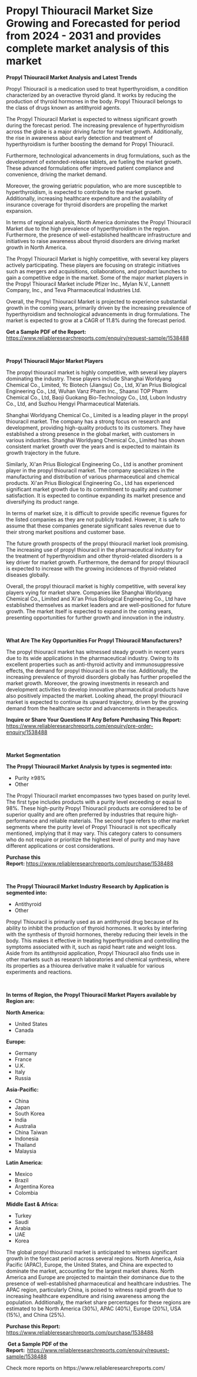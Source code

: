 <p><h1>Propyl Thiouracil Market Size Growing and Forecasted for period from 2024 - 2031 and provides complete market analysis of this market</h1></p><p><strong>Propyl Thiouracil Market Analysis and Latest Trends</strong></p>
<p><p>Propyl Thiouracil is a medication used to treat hyperthyroidism, a condition characterized by an overactive thyroid gland. It works by reducing the production of thyroid hormones in the body. Propyl Thiouracil belongs to the class of drugs known as antithyroid agents.</p><p>The Propyl Thiouracil Market is expected to witness significant growth during the forecast period. The increasing prevalence of hyperthyroidism across the globe is a major driving factor for market growth. Additionally, the rise in awareness about early detection and treatment of hyperthyroidism is further boosting the demand for Propyl Thiouracil.</p><p>Furthermore, technological advancements in drug formulations, such as the development of extended-release tablets, are fueling the market growth. These advanced formulations offer improved patient compliance and convenience, driving the market demand.</p><p>Moreover, the growing geriatric population, who are more susceptible to hyperthyroidism, is expected to contribute to the market growth. Additionally, increasing healthcare expenditure and the availability of insurance coverage for thyroid disorders are propelling the market expansion.</p><p>In terms of regional analysis, North America dominates the Propyl Thiouracil Market due to the high prevalence of hyperthyroidism in the region. Furthermore, the presence of well-established healthcare infrastructure and initiatives to raise awareness about thyroid disorders are driving market growth in North America.</p><p>The Propyl Thiouracil Market is highly competitive, with several key players actively participating. These players are focusing on strategic initiatives such as mergers and acquisitions, collaborations, and product launches to gain a competitive edge in the market. Some of the major market players in the Propyl Thiouracil Market include Pfizer Inc., Mylan N.V., Lannett Company, Inc., and Teva Pharmaceutical Industries Ltd.</p><p>Overall, the Propyl Thiouracil Market is projected to experience substantial growth in the coming years, primarily driven by the increasing prevalence of hyperthyroidism and technological advancements in drug formulations. The market is expected to grow at a CAGR of 11.8% during the forecast period.</p></p>
<p><strong>Get a Sample PDF of the Report:&nbsp;</strong> <a href="https://www.reliableresearchreports.com/enquiry/request-sample/1538488">https://www.reliableresearchreports.com/enquiry/request-sample/1538488</a></p>
<p>&nbsp;</p>
<p><strong>Propyl Thiouracil Major Market Players</strong></p>
<p><p>The propyl thiouracil market is highly competitive, with several key players dominating the industry. These players include Shanghai Worldyang Chemical Co., Limited, Yc Biotech (Jiangsu) Co., Ltd, Xi'an Prius Biological Engineering Co., Ltd, Wuhan Vanz Pharm Inc., Shaanxi TOP Pharm Chemical Co., Ltd, Baoji Guokang Bio-Technology Co., Ltd, Lubon Industry Co., Ltd, and Suzhou Hengyi Pharmaceutical Materials.</p><p>Shanghai Worldyang Chemical Co., Limited is a leading player in the propyl thiouracil market. The company has a strong focus on research and development, providing high-quality products to its customers. They have established a strong presence in the global market, with customers in various industries. Shanghai Worldyang Chemical Co., Limited has shown consistent market growth over the years and is expected to maintain its growth trajectory in the future.</p><p>Similarly, Xi'an Prius Biological Engineering Co., Ltd is another prominent player in the propyl thiouracil market. The company specializes in the manufacturing and distribution of various pharmaceutical and chemical products. Xi'an Prius Biological Engineering Co., Ltd has experienced significant market growth due to its commitment to quality and customer satisfaction. It is expected to continue expanding its market presence and diversifying its product range.</p><p>In terms of market size, it is difficult to provide specific revenue figures for the listed companies as they are not publicly traded. However, it is safe to assume that these companies generate significant sales revenue due to their strong market positions and customer base.</p><p>The future growth prospects of the propyl thiouracil market look promising. The increasing use of propyl thiouracil in the pharmaceutical industry for the treatment of hyperthyroidism and other thyroid-related disorders is a key driver for market growth. Furthermore, the demand for propyl thiouracil is expected to increase with the growing incidences of thyroid-related diseases globally.</p><p>Overall, the propyl thiouracil market is highly competitive, with several key players vying for market share. Companies like Shanghai Worldyang Chemical Co., Limited and Xi'an Prius Biological Engineering Co., Ltd have established themselves as market leaders and are well-positioned for future growth. The market itself is expected to expand in the coming years, presenting opportunities for further growth and innovation in the industry.</p></p>
<p>&nbsp;</p>
<p><strong>What Are The Key Opportunities For Propyl Thiouracil Manufacturers?</strong></p>
<p><p>The propyl thiouracil market has witnessed steady growth in recent years due to its wide applications in the pharmaceutical industry. Owing to its excellent properties such as anti-thyroid activity and immunosuppressive effects, the demand for propyl thiouracil is on the rise. Additionally, the increasing prevalence of thyroid disorders globally has further propelled the market growth. Moreover, the growing investments in research and development activities to develop innovative pharmaceutical products have also positively impacted the market. Looking ahead, the propyl thiouracil market is expected to continue its upward trajectory, driven by the growing demand from the healthcare sector and advancements in therapeutics.</p></p>
<p><strong>Inquire or Share Your Questions If Any Before Purchasing This Report:</strong> <a href="https://www.reliableresearchreports.com/enquiry/pre-order-enquiry/1538488">https://www.reliableresearchreports.com/enquiry/pre-order-enquiry/1538488</a></p>
<p>&nbsp;</p>
<p><strong>Market Segmentation</strong></p>
<p><strong>The Propyl Thiouracil Market Analysis by types is segmented into:</strong></p>
<p><ul><li>Purity ≥98%</li><li>Other</li></ul></p>
<p><p>The Propyl Thiouracil market encompasses two types based on purity level. The first type includes products with a purity level exceeding or equal to 98%. These high-purity Propyl Thiouracil products are considered to be of superior quality and are often preferred by industries that require high-performance and reliable materials. The second type refers to other market segments where the purity level of Propyl Thiouracil is not specifically mentioned, implying that it may vary. This category caters to consumers who do not require or prioritize the highest level of purity and may have different applications or cost considerations.</p></p>
<p><strong>Purchase this Report:&nbsp;</strong><a href="https://www.reliableresearchreports.com/purchase/1538488">https://www.reliableresearchreports.com/purchase/1538488</a></p>
<p>&nbsp;</p>
<p><strong>The Propyl Thiouracil Market Industry Research by Application is segmented into:</strong></p>
<p><ul><li>Antithyroid</li><li>Other</li></ul></p>
<p><p>Propyl Thiouracil is primarily used as an antithyroid drug because of its ability to inhibit the production of thyroid hormones. It works by interfering with the synthesis of thyroid hormones, thereby reducing their levels in the body. This makes it effective in treating hyperthyroidism and controlling the symptoms associated with it, such as rapid heart rate and weight loss. Aside from its antithyroid application, Propyl Thiouracil also finds use in other markets such as research laboratories and chemical synthesis, where its properties as a thiourea derivative make it valuable for various experiments and reactions.</p></p>
<p>&nbsp;</p>
<p><strong>In terms of Region, the Propyl Thiouracil Market Players available by Region are:</strong></p>
<p>
    <p> <strong> North America: </strong>
        <ul>
            <li>United States</li>
            <li>Canada</li>
        </ul>
        </p> 
    <p> <strong> Europe: </strong>
        <ul>
            <li>Germany</li>
            <li>France</li>
            <li>U.K.</li>
            <li>Italy</li>
            <li>Russia</li>
        </ul>
        </p> 
    <p> <strong> Asia-Pacific: </strong>
        <ul>
            <li>China</li>
            <li>Japan</li>
            <li>South Korea</li>
            <li>India</li>
            <li>Australia</li>
            <li>China Taiwan</li>
            <li>Indonesia</li>
            <li>Thailand</li>
            <li>Malaysia</li>
        </ul>
        </p> 
    <p> <strong> Latin America: </strong>
        <ul>
            <li>Mexico</li>
            <li>Brazil</li>
            <li>Argentina Korea</li>
            <li>Colombia</li>
        </ul>
        </p> 
    <p> <strong> Middle East & Africa: </strong>
        <ul>
            <li>Turkey</li>
            <li>Saudi</li>
            <li>Arabia</li>
            <li>UAE</li>
            <li>Korea</li>
        </ul>
    </p>
    </p>
<p><p>The global propyl thiouracil market is anticipated to witness significant growth in the forecast period across several regions. North America, Asia Pacific (APAC), Europe, the United States, and China are expected to dominate the market, accounting for the largest market shares. North America and Europe are projected to maintain their dominance due to the presence of well-established pharmaceutical and healthcare industries. The APAC region, particularly China, is poised to witness rapid growth due to increasing healthcare expenditure and rising awareness among the population. Additionally, the market share percentages for these regions are estimated to be North America (30%), APAC (40%), Europe (20%), USA (15%), and China (25%).</p></p>
<p><strong>Purchase this Report: </strong><a href="https://www.reliableresearchreports.com/purchase/1538488">https://www.reliableresearchreports.com/purchase/1538488</a></p>
<p>&nbsp;<strong>Get a Sample PDF of the Report:&nbsp;&nbsp;</strong><a href="https://www.reliableresearchreports.com/enquiry/request-sample/1538488">https://www.reliableresearchreports.com/enquiry/request-sample/1538488</a></p>
<p><strong></strong></p>
<p>Check more reports on https://www.reliableresearchreports.com/</p>
